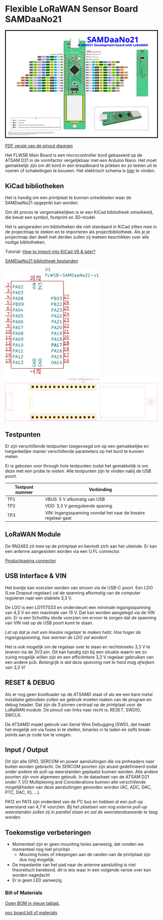  # Flexible LoRaWAN Sensor Board SAMDaaNo21



![SAMDaaNo21](assets/SAMDaaNo21-pinout.svg)

[PDF versie van de pinout diagram](./assets/SAMDaaNo21-pinout.pdf ':ignore')

Het FLWSB Main Board is een microcontroller bord gebaseerd op de ATSAM D21 in de vormfactor vergelijkbaar met een Arduino Nano. Het moet gemakkelijk zijn om dit bord in een breadboard te prikken en zo testen uit te voeren of schakelingen te bouwen. Het elektrisch schema is [hier](../schematic/main-board) te vinden.



## KiCad bibliotheken

Het is handig om een printplaat te kunnen ontwikkelen waar de SAMDaaNo21 opgeprikt kan worden.

Om dit proces te vergemakkelijken is er een KiCad bibliotheek ontwikkeld, die bevat een symbol, footprint en 3D-model.

Het is aangeraden om bibliotheken die niet standaard in KiCad zitten mee in de projectmap te steken en te importeren als projectbibliotheek. Als je je projectmap dan deelt met derden zullen zij meteen beschikken over alle nodige bibliotheken.

Tutorial: [How to import into KiCad V6 & later?](https://support.snapeda.com/en/articles/5995733-how-to-import-into-kicad-v6-later)

[SAMDaaNo21 bibliotheek bestanden](https://github.com/Dacetylan/FLWSB/tree/SAMDaaNo21/src/printed-circuit-boards/FLWSB-SAMDaaNo21-KiCad-lib)

![LWSB-SAMDaaNo21-v1-symbol](assets/FLWSB-SAMDaaNo21-v1-symbol.svg 'SAMDaaNo21 symbol')
![LWSB-SAMDaaNo21-v1-footprint](assets/FLWSB-SAMDaaNo21-v1-footprint.svg 'SAMDaaNo21 footprint')

## Testpunten

Er zijn verschillende testpunten toegevoegd om op een gemakkelijke en toegankelijke manier verschillende parameters op het bord te kunnen meten.

Er is gekozen voor through hole testpunten zodat het gemakkelijk is om deze met een probe te meten. Alle testpunten zijn te vinden nabij de USB poort.

| Testpunt nummer | Verbinding                                                   |
| --------------- | ------------------------------------------------------------ |
| TP1             | VBUS: 5 V afkomstig van USB                                  |
| TP2             | VDD: 3,3 V gereguleerde spaning                              |
| TP3             | VIN: Ingangsspanning voordat het naar de lineaire regelaar gaat |



## LoRaWAN Module

De RN2483 zit mee op de printplaat en bevindt zich aan het uiteinde. Er kan een antenne aangesloten worden via een U.FL connector.  

[Productpagina connector](https://be.farnell.com/hirose-hrs/u-fl-r-smt-1-10/rf-coaxial-u-fl-straight-jack/dp/1688077)

## USB Interface & VIN

Het bordje kan voorzien worden van stroom via de USB-C poort. Een LDO (Low Dropout regelaar) zal de spanning afkomstig van de computer reguleren naar een stabiele 3,3 V.

De LDO is een LD1117S33 en ondersteunt een minimale ingangsspanning van 4,3 V en een maximale van 15 V. Dat kan worden aangelegd via de VIN pin. Er is een Schottky diode voorzien om ervoor te zorgen dat de spanning van VIN niet op de USB poort komt te staan.

*Let op dat je met een lineaire regelaar te maken hebt. Hoe hoger de ingangsspanning, hoe warmer de LDO zal worden!*

Het is ook mogelijk om de regelaar over te slaan en rechtstreeks 3,3 V te leveren via de 3V3 pin. Dit kan handig zijn bij een situatie waarin we zo zuinig mogelijk willen zijn en een efficiëntere 3,3 V regelaar gebruiken van een andere pcb. *Belangrijk is dat deze spanning niet te hard mag afwijken van 3,3 V!*


## RESET & DEBUG

Als er nog geen bootloader op de ATSAMD staat of als we een bare metal installatie gebruiken zullen we gebruik moeten maken van de program en debug header. Dat zijn de 3 pinnen centraal op de printplaat voor de LoRaWAN module. De pinout van links naar recht is: RESET, SWDIO, SWCLK. 

De ATSAMD maakt gebruik van Serial Wire Debugging (SWD), dat maakt het mogelijk om via fuses in te stellen, binaries in te laden en zelfs break-points aan je code toe te voegen.

## Input / Output

Dit zijn alle GPIO, SERCOM en power aansluitingen die via pinheaders naar buiten worden gebracht. De SERCOM poorten zijn alvast gedefinieerd zodat onder andere de pull-up weerstanden geplaatst kunnen worden. Alle andere poorten zijn voor algemeen gebruik. In de datasheet van de ATSAM D21 onder 7. I/O Multiplexing and Considerations kunnen alle verschillende mogelijkheden van deze aansluitingen gevonden worden (AC, ADC, DAC, PTC, DAC, IO, ...). 

PA12 en PA13 zijn onderdeel van de I²C bus en hebben al een pull-up weerstand van 4,7 K voorzien. *Bij het plaatsen van nog externe pull-up weerstanden zullen zij in parallel staan en zal de weerstandswaarde te laag worden.*



## Toekomstige verbeteringen

- Momenteel zijn er geen mounting holes aanwezig, dat vonden we momenteel nog niet prioritair.
  - Mouning holes of inkepingen aan de randen van de printplaat zijn dus nog mogelijk.
- De impedantie van het pad naar de antenne aansluiting is niet theoretisch berekend. dit is iets waar in een volgende versie over kan worden nagedacht
- Er is geen LED aanwezig

### Bill of Materials

[Open BOM in nieuw tablad.](/printed-circuit-boards/assets/ibom.html ':ignore')

[poc board bill of materials](./assets/ibom.html ':include :type=iframe width=100% height=1024px')


